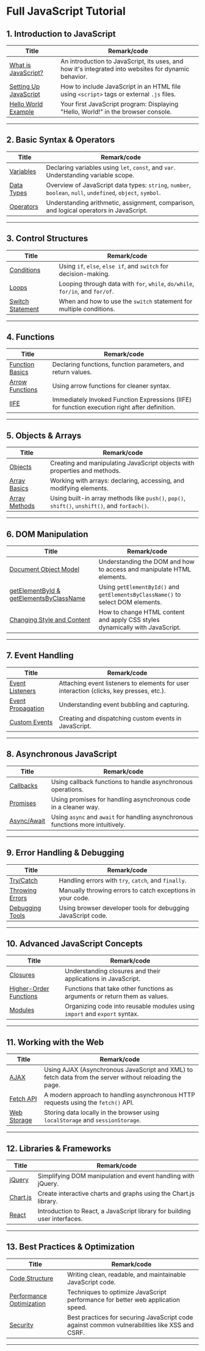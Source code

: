 # Full JavaScript Tutorial

## 1. **Introduction to JavaScript**

| Title    | Remark/code  |
| -------------| -----|
| [What is JavaScript?](https://github.com/potatoscript/javascript/wiki/Introduction) | An introduction to JavaScript, its uses, and how it's integrated into websites for dynamic behavior. |
| [Setting Up JavaScript](https://github.com/potatoscript/javascript/wiki/Setting-Up) | How to include JavaScript in an HTML file using `<script>` tags or external `.js` files. |
| [Hello World Example](https://github.com/potatoscript/javascript/wiki/Hello-World) | Your first JavaScript program: Displaying "Hello, World!" in the browser console. |

---

## 2. **Basic Syntax & Operators**

| Title    | Remark/code  |
| -------------| -----|
| [Variables](https://github.com/potatoscript/javascript/wiki/Variables) | Declaring variables using `let`, `const`, and `var`. Understanding variable scope. |
| [Data Types](https://github.com/potatoscript/javascript/wiki/Data-Types) | Overview of JavaScript data types: `string`, `number`, `boolean`, `null`, `undefined`, `object`, `symbol`. |
| [Operators](https://github.com/potatoscript/javascript/wiki/Operators) | Understanding arithmetic, assignment, comparison, and logical operators in JavaScript. |

---

## 3. **Control Structures**

| Title    | Remark/code  |
| -------------| -----|
| [Conditions](https://github.com/potatoscript/javascript/wiki/Conditions) | Using `if`, `else`, `else if`, and `switch` for decision-making. |
| [Loops](https://github.com/potatoscript/javascript/wiki/Loops) | Looping through data with `for`, `while`, `do/while`, `for/in`, and `for/of`. |
| [Switch Statement](https://github.com/potatoscript/javascript/wiki/Switch-Statement) | When and how to use the `switch` statement for multiple conditions. |

---

## 4. **Functions**

| Title    | Remark/code  |
| -------------| -----|
| [Function Basics](https://github.com/potatoscript/javascript/wiki/Functions) | Declaring functions, function parameters, and return values. |
| [Arrow Functions](https://github.com/potatoscript/javascript/wiki/Arrow-Functions) | Using arrow functions for cleaner syntax. |
| [IIFE](https://github.com/potatoscript/javascript/wiki/IIFE) | Immediately Invoked Function Expressions (IIFE) for function execution right after definition. |

---

## 5. **Objects & Arrays**

| Title    | Remark/code  |
| -------------| -----|
| [Objects](https://github.com/potatoscript/javascript/wiki/Objects) | Creating and manipulating JavaScript objects with properties and methods. |
| [Array Basics](https://github.com/potatoscript/javascript/wiki/Array) | Working with arrays: declaring, accessing, and modifying elements. |
| [Array Methods](https://github.com/potatoscript/javascript/wiki/Array-Methods) | Using built-in array methods like `push()`, `pop()`, `shift()`, `unshift()`, and `forEach()`. |

---

## 6. **DOM Manipulation**

| Title    | Remark/code  |
| -------------| -----|
| [Document Object Model](https://github.com/potatoscript/javascript/wiki/DOM) | Understanding the DOM and how to access and manipulate HTML elements. |
| [getElementById & getElementsByClassName](https://github.com/potatoscript/javascript/wiki/getElementsByClassName) | Using `getElementById()` and `getElementsByClassName()` to select DOM elements. |
| [Changing Style and Content](https://github.com/potatoscript/javascript/wiki/Changing-Style) | How to change HTML content and apply CSS styles dynamically with JavaScript. |

---

## 7. **Event Handling**

| Title    | Remark/code  |
| -------------| -----|
| [Event Listeners](https://github.com/potatoscript/javascript/wiki/EventListener) | Attaching event listeners to elements for user interaction (clicks, key presses, etc.). |
| [Event Propagation](https://github.com/potatoscript/javascript/wiki/Event-Propagation) | Understanding event bubbling and capturing. |
| [Custom Events](https://github.com/potatoscript/javascript/wiki/Custom-Events) | Creating and dispatching custom events in JavaScript. |

---

## 8. **Asynchronous JavaScript**

| Title    | Remark/code  |
| -------------| -----|
| [Callbacks](https://github.com/potatoscript/javascript/wiki/Callbacks) | Using callback functions to handle asynchronous operations. |
| [Promises](https://github.com/potatoscript/javascript/wiki/Promises) | Using promises for handling asynchronous code in a cleaner way. |
| [Async/Await](https://github.com/potatoscript/javascript/wiki/Async-Await) | Using `async` and `await` for handling asynchronous functions more intuitively. |

---

## 9. **Error Handling & Debugging**

| Title    | Remark/code  |
| -------------| -----|
| [Try/Catch](https://github.com/potatoscript/javascript/wiki/Try-Catch) | Handling errors with `try`, `catch`, and `finally`. |
| [Throwing Errors](https://github.com/potatoscript/javascript/wiki/Throwing-Errors) | Manually throwing errors to catch exceptions in your code. |
| [Debugging Tools](https://github.com/potatoscript/javascript/wiki/Debugging) | Using browser developer tools for debugging JavaScript code. |

---

## 10. **Advanced JavaScript Concepts**

| Title    | Remark/code  |
| -------------| -----|
| [Closures](https://github.com/potatoscript/javascript/wiki/Closures) | Understanding closures and their applications in JavaScript. |
| [Higher-Order Functions](https://github.com/potatoscript/javascript/wiki/Higher-Order-Functions) | Functions that take other functions as arguments or return them as values. |
| [Modules](https://github.com/potatoscript/javascript/wiki/Modules) | Organizing code into reusable modules using `import` and `export` syntax. |

---

## 11. **Working with the Web**

| Title    | Remark/code  |
| -------------| -----|
| [AJAX](https://github.com/potatoscript/javascript/wiki/AJAX) | Using AJAX (Asynchronous JavaScript and XML) to fetch data from the server without reloading the page. |
| [Fetch API](https://github.com/potatoscript/javascript/wiki/Fetch) | A modern approach to handling asynchronous HTTP requests using the `fetch()` API. |
| [Web Storage](https://github.com/potatoscript/javascript/wiki/Web-Storage) | Storing data locally in the browser using `localStorage` and `sessionStorage`. |

---

## 12. **Libraries & Frameworks**

| Title    | Remark/code  |
| -------------| -----|
| [jQuery](https://github.com/potatoscript/javascript/wiki/jQuery) | Simplifying DOM manipulation and event handling with jQuery. |
| [Chart.js](https://github.com/potatoscript/javascript/wiki/Chart.js) | Create interactive charts and graphs using the Chart.js library. |
| [React](https://github.com/potatoscript/javascript/wiki/React) | Introduction to React, a JavaScript library for building user interfaces. |

---

## 13. **Best Practices & Optimization**

| Title    | Remark/code  |
| -------------| -----|
| [Code Structure](https://github.com/potatoscript/javascript/wiki/Code-Structure) | Writing clean, readable, and maintainable JavaScript code. |
| [Performance Optimization](https://github.com/potatoscript/javascript/wiki/Performance-Optimization) | Techniques to optimize JavaScript performance for better web application speed. |
| [Security](https://github.com/potatoscript/javascript/wiki/Security) | Best practices for securing JavaScript code against common vulnerabilities like XSS and CSRF. |

---

